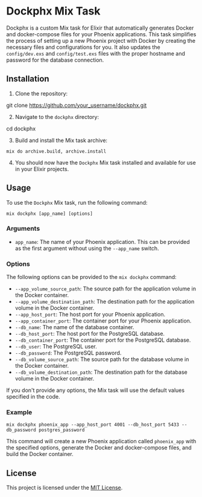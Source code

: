 # Dockphx Mix Task

Dockphx is a custom Mix task for Elixir that automatically generates Docker and docker-compose files for your Phoenix applications. This task simplifies the process of setting up a new Phoenix project with Docker by creating the necessary files and configurations for you. It also updates the `config/dev.exs` and `config/test.exs` files with the proper hostname and password for the database connection.

## Installation

1. Clone the repository:

git clone https://github.com/your_username/dockphx.git

2. Navigate to the `dockphx` directory:

cd dockphx

3. Build and install the Mix task archive:

`mix do archive.build, archive.install`

4. You should now have the `Dockphx` Mix task installed and available for use in your Elixir projects.

## Usage

To use the `Dockphx` Mix task, run the following command:

`mix dockphx [app_name] [options]`

### Arguments

- `app_name`: The name of your Phoenix application. This can be provided as the first argument without using the `--app_name` switch.

### Options

The following options can be provided to the `mix dockphx` command:

- `--app_volume_source_path`: The source path for the application volume in the Docker container.
- `--app_volume_destination_path`: The destination path for the application volume in the Docker container.
- `--app_host_port`: The host port for your Phoenix application.
- `--app_container_port`: The container port for your Phoenix application.
- `--db_name`: The name of the database container.
- `--db_host_port`: The host port for the PostgreSQL database.
- `--db_container_port`: The container port for the PostgreSQL database.
- `--db_user`: The PostgreSQL user.
- `--db_password`: The PostgreSQL password.
- `--db_volume_source_path`: The source path for the database volume in the Docker container.
- `--db_volume_destination_path`: The destination path for the database volume in the Docker container.

If you don't provide any options, the Mix task will use the default values specified in the code.

### Example

`mix dockphx phoenix_app --app_host_port 4001 --db_host_port 5433 --db_password postgres_password`

This command will create a new Phoenix application called `phoenix_app` with the specified options, generate the Docker and docker-compose files, and build the Docker container.


## License

This project is licensed under the [MIT License](https://opensource.org/licenses/MIT).
